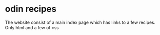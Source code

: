 # odin recipes
The website consist of a main index page which has links to a few recipes.
Only html and a few of css